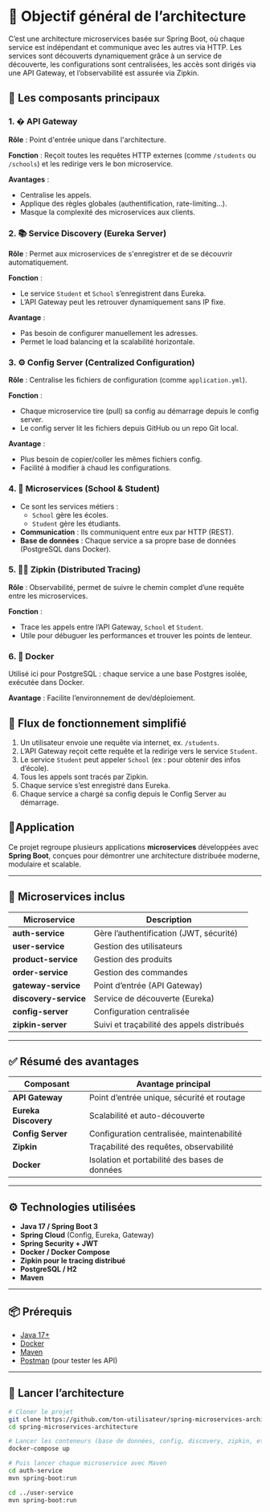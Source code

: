 # 🧠 Objectif général de l’architecture  
C’est une architecture microservices basée sur Spring Boot, où chaque service est indépendant et communique avec les autres via HTTP. Les services sont découverts dynamiquement grâce à un service de découverte, les configurations sont centralisées, les accès sont dirigés via une API Gateway, et l’observabilité est assurée via Zipkin.  

## 📌 Les composants principaux  

### 1. � API Gateway  
**Rôle** : Point d'entrée unique dans l'architecture.  

**Fonction** : Reçoit toutes les requêtes HTTP externes (comme `/students` ou `/schools`) et les redirige vers le bon microservice.  

**Avantages** :  
- Centralise les appels.  
- Applique des règles globales (authentification, rate-limiting...).  
- Masque la complexité des microservices aux clients.  

### 2. 📚 Service Discovery (Eureka Server)  
**Rôle** : Permet aux microservices de s'enregistrer et de se découvrir automatiquement.  

**Fonction** :  
- Le service `Student` et `School` s’enregistrent dans Eureka.  
- L’API Gateway peut les retrouver dynamiquement sans IP fixe.  

**Avantage** :  
- Pas besoin de configurer manuellement les adresses.  
- Permet le load balancing et la scalabilité horizontale.  

### 3. ⚙️ Config Server (Centralized Configuration)  
**Rôle** : Centralise les fichiers de configuration (comme `application.yml`).  

**Fonction** :  
- Chaque microservice tire (pull) sa config au démarrage depuis le config server.  
- Le config server lit les fichiers depuis GitHub ou un repo Git local.  

**Avantage** :  
- Plus besoin de copier/coller les mêmes fichiers config.  
- Facilité à modifier à chaud les configurations.  

### 4. 🧩 Microservices (School & Student)  
- Ce sont les services métiers :  
  - `School` gère les écoles.  
  - `Student` gère les étudiants.  
- **Communication** : Ils communiquent entre eux par HTTP (REST).  
- **Base de données** : Chaque service a sa propre base de données (PostgreSQL dans Docker).  

### 5. 🕵️‍♂️ Zipkin (Distributed Tracing)  
**Rôle** : Observabilité, permet de suivre le chemin complet d’une requête entre les microservices.  

**Fonction** :  
- Trace les appels entre l’API Gateway, `School` et `Student`.  
- Utile pour débuguer les performances et trouver les points de lenteur.  

### 6. 🐳 Docker  
Utilisé ici pour PostgreSQL : chaque service a une base Postgres isolée, exécutée dans Docker.  

**Avantage** : Facilite l’environnement de dev/déploiement.  

## 🔁 Flux de fonctionnement simplifié  
1. Un utilisateur envoie une requête via internet, ex. `/students`.  
2. L’API Gateway reçoit cette requête et la redirige vers le service `Student`.  
3. Le service `Student` peut appeler `School` (ex : pour obtenir des infos d’école).  
4. Tous les appels sont tracés par Zipkin.  
5. Chaque service s’est enregistré dans Eureka.  
6. Chaque service a chargé sa config depuis le Config Server au démarrage.  


## 🚀Application

Ce projet regroupe plusieurs applications **microservices** développées avec **Spring Boot**, conçues pour démontrer une architecture distribuée moderne, modulaire et scalable.

---

## 🧩 Microservices inclus

| Microservice        | Description                                 |
|---------------------|---------------------------------------------|
| **auth-service**     | Gère l’authentification (JWT, sécurité)     |
| **user-service**     | Gestion des utilisateurs                    |
| **product-service**  | Gestion des produits                        |
| **order-service**    | Gestion des commandes                       |
| **gateway-service**  | Point d’entrée (API Gateway)                |
| **discovery-service**| Service de découverte (Eureka)             |
| **config-server**    | Configuration centralisée                   |
| **zipkin-server**    | Suivi et traçabilité des appels distribués |

---

## ✅ Résumé des avantages

| Composant         | Avantage principal                                                   |
|-------------------|----------------------------------------------------------------------|
| **API Gateway**        | Point d’entrée unique, sécurité et routage                           |
| **Eureka Discovery**   | Scalabilité et auto-découverte                                       |
| **Config Server**      | Configuration centralisée, maintenabilité                            |
| **Zipkin**             | Traçabilité des requêtes, observabilité                              |
| **Docker**             | Isolation et portabilité des bases de données                        |

---

## ⚙️ Technologies utilisées

- **Java 17 / Spring Boot 3**
- **Spring Cloud** (Config, Eureka, Gateway)
- **Spring Security + JWT**
- **Docker / Docker Compose**
- **Zipkin pour le tracing distribué**
- **PostgreSQL / H2**
- **Maven**

---

## 📦 Prérequis

- [Java 17+](https://adoptium.net/)
- [Docker](https://www.docker.com/)
- [Maven](https://maven.apache.org/)
- [Postman](https://www.postman.com/) (pour tester les API)

---

## 🚀 Lancer l’architecture

```bash
# Cloner le projet
git clone https://github.com/ton-utilisateur/spring-microservices-architecture.git
cd spring-microservices-architecture

# Lancer les conteneurs (base de données, config, discovery, zipkin, etc.)
docker-compose up

# Puis lancer chaque microservice avec Maven
cd auth-service
mvn spring-boot:run

cd ../user-service
mvn spring-boot:run
